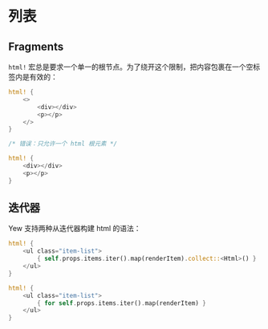 # 列表

## Fragments

`html!` 宏总是要求一个单一的根节点。为了绕开这个限制，把内容包裹在一个空标签内是有效的：

<!--DOCUSAURUS_CODE_TABS-->
<!--有效-->
```rust
html! {
    <>
        <div></div>
        <p></p>
    </>
}
```

<!--无效-->
```rust
/* 错误：只允许一个 html 根元素 */

html! {
    <div></div>
    <p></p>
}
```
<!--END_DOCUSAURUS_CODE_TABS-->

## 迭代器

Yew 支持两种从迭代器构建 html 的语法：

<!--DOCUSAURUS_CODE_TABS-->
<!--语法类型 1-->
```rust
html! {
    <ul class="item-list">
        { self.props.items.iter().map(renderItem).collect::<Html>() }
    </ul>
}
```

<!--语法类型 2-->
```rust
html! {
    <ul class="item-list">
        { for self.props.items.iter().map(renderItem) }
    </ul>
}
```
<!--END_DOCUSAURUS_CODE_TABS-->

